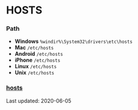 # HOSTS

### Path
- **Windows**  `%windir%\System32\drivers\etc\hosts`
- **Mac**  `/etc/hosts`
- **Android**  `/etc/hosts`
- **iPhone**  `/etc/hosts`
- **Linux**  `/etc/hosts`
- **Unix**  `/etc/hosts`

### [hosts](hosts)

Last updated: 2020-06-05